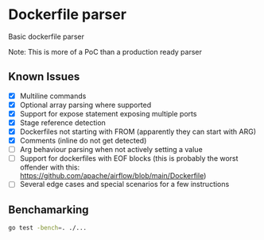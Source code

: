 # Dockerfile parser

Basic dockerfile parser

Note: This is more of a PoC than a production ready parser

## Known Issues

- [x] Multiline commands
- [x] Optional array parsing where supported
- [x] Support for expose statement exposing multiple ports
- [x] Stage reference detection
- [x] Dockerfiles not starting with FROM (apparently they can start with ARG)
- [x] Comments (inline do not get detected)
- [ ] Arg behaviour parsing when not actively setting a value
- [ ] Support for dockerfiles with EOF blocks  (this is probably the worst offender with this: https://github.com/apache/airflow/blob/main/Dockerfile)
- [ ] Several edge cases and special scenarios for a few instructions

## Benchamarking

```sh
go test -bench=. ./...
```
